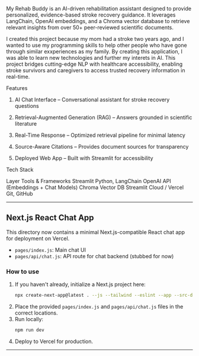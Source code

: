My Rehab Buddy is an AI-driven rehabilitation assistant designed to provide personalized, evidence-based stroke recovery guidance. It leverages LangChain, OpenAI embeddings, and a Chroma vector database to retrieve relevant insights from over 50+ peer-reviewed scientific documents.

I created this project because my mom had a stroke two years ago, and I wanted to use my programming skills to help other people who have gone through similar exxperiences as my family. By creating this application, I was able to learn new technologies and further my interets in AI. This project bridges cutting-edge NLP with healthcare accessibility, enabling stroke survivors and caregivers to access trusted recovery information in real-time. 

Features
1. AI Chat Interface – Conversational assistant for stroke recovery questions

2. Retrieval-Augmented Generation (RAG) – Answers grounded in scientific literature

3. Real-Time Response – Optimized retrieval pipeline for minimal latency

4. Source-Aware Citations – Provides document sources for transparency

5. Deployed Web App – Built with Streamlit for accessibility

Tech Stack

Layer	Tools & Frameworks
Streamlit
Python, LangChain
OpenAI API (Embeddings + Chat Models)
Chroma Vector DB
Streamlit Cloud / Vercel
Git, GitHub

---

## Next.js React Chat App

This directory now contains a minimal Next.js-compatible React chat app for deployment on Vercel.

- `pages/index.js`: Main chat UI
- `pages/api/chat.js`: API route for chat backend (stubbed for now)

### How to use
1. If you haven't already, initialize a Next.js project here:
   ```sh
   npx create-next-app@latest . --js --tailwind --eslint --app --src-dir
   ```
2. Place the provided `pages/index.js` and `pages/api/chat.js` files in the correct locations.
3. Run locally:
   ```sh
   npm run dev
   ```
4. Deploy to Vercel for production.

---
